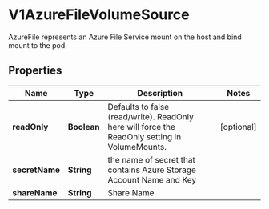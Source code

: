 

# V1AzureFileVolumeSource

AzureFile represents an Azure File Service mount on the host and bind mount to the pod.
## Properties

Name | Type | Description | Notes
------------ | ------------- | ------------- | -------------
**readOnly** | **Boolean** | Defaults to false (read/write). ReadOnly here will force the ReadOnly setting in VolumeMounts. |  [optional]
**secretName** | **String** | the name of secret that contains Azure Storage Account Name and Key | 
**shareName** | **String** | Share Name | 



